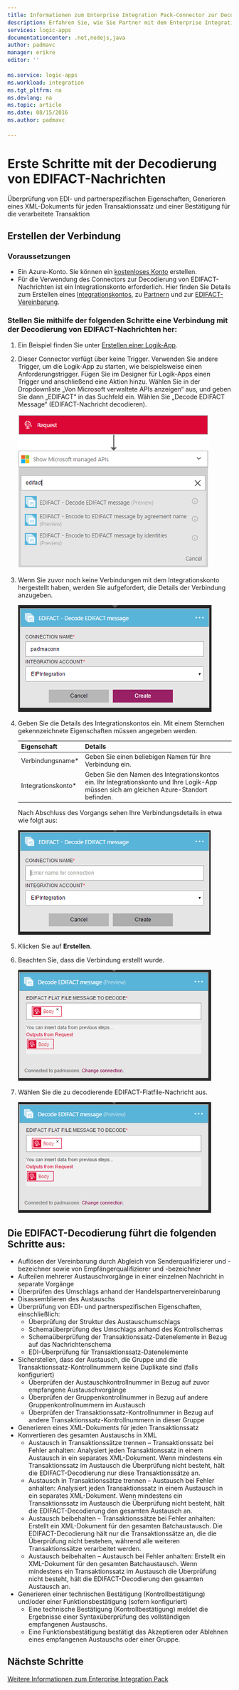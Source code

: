 ```yaml
---
title: Informationen zum Enterprise Integration Pack-Connector zur Decodierung von EDIFACT-Nachrichten | Microsoft Docs
description: Erfahren Sie, wie Sie Partner mit dem Enterprise Integration Pack und Logik-Apps verwenden
services: logic-apps
documentationcenter: .net,nodejs,java
author: padmavc
manager: erikre
editor: ''

ms.service: logic-apps
ms.workload: integration
ms.tgt_pltfrm: na
ms.devlang: na
ms.topic: article
ms.date: 08/15/2016
ms.author: padmavc

---
```

# Erste Schritte mit der Decodierung von EDIFACT-Nachrichten
Überprüfung von EDI- und partnerspezifischen Eigenschaften, Generieren eines XML-Dokuments für jeden Transaktionssatz und einer Bestätigung für die verarbeitete Transaktion

## Erstellen der Verbindung
### Voraussetzungen
* Ein Azure-Konto. Sie können ein [kostenloses Konto](https://azure.microsoft.com/free) erstellen.
* Für die Verwendung des Connectors zur Decodierung von EDIFACT-Nachrichten ist ein Integrationskonto erforderlich. Hier finden Sie Details zum Erstellen eines [Integrationskontos](app-service-logic-enterprise-integration-create-integration-account.md), zu [Partnern](app-service-logic-enterprise-integration-partners.md) und zur [EDIFACT-Vereinbarung](app-service-logic-enterprise-integration-edifact.md).

### Stellen Sie mithilfe der folgenden Schritte eine Verbindung mit der Decodierung von EDIFACT-Nachrichten her:
1. Ein Beispiel finden Sie unter [Erstellen einer Logik-App](app-service-logic-create-a-logic-app.md).
2. Dieser Connector verfügt über keine Trigger. Verwenden Sie andere Trigger, um die Logik-App zu starten, wie beispielsweise einen Anforderungstrigger. Fügen Sie im Designer für Logik-Apps einen Trigger und anschließend eine Aktion hinzu. Wählen Sie in der Dropdownliste „Von Microsoft verwaltete APIs anzeigen“ aus, und geben Sie dann „EDIFACT“ in das Suchfeld ein. Wählen Sie „Decode EDIFACT Message“ (EDIFACT-Nachricht decodieren).
   
    ![Suchen nach EDIFACT](./media/app-service-logic-enterprise-integration-edifactorconnector/edifactdecodeimage1.png)
3. Wenn Sie zuvor noch keine Verbindungen mit dem Integrationskonto hergestellt haben, werden Sie aufgefordert, die Details der Verbindung anzugeben.
   
    ![Erstellen eines Integrationskontos](./media/app-service-logic-enterprise-integration-edifactorconnector/edifactdecodeimage2.png)
4. Geben Sie die Details des Integrationskontos ein. Mit einem Sternchen gekennzeichnete Eigenschaften müssen angegeben werden.
   
   | Eigenschaft | Details |
   | --- | --- |
   | Verbindungsname* |Geben Sie einen beliebigen Namen für Ihre Verbindung ein. |
   | Integrationskonto* |Geben Sie den Namen des Integrationskontos ein. Ihr Integrationskonto und Ihre Logik-App müssen sich am gleichen Azure-Standort befinden. |
   
    Nach Abschluss des Vorgangs sehen Ihre Verbindungsdetails in etwa wie folgt aus:
   
    ![Integrationskonto erstellt](./media/app-service-logic-enterprise-integration-edifactorconnector/edifactdecodeimage3.png)
5. Klicken Sie auf **Erstellen**.
6. Beachten Sie, dass die Verbindung erstellt wurde.
   
    ![Verbindungsdetails des Integrationskontos](./media/app-service-logic-enterprise-integration-edifactorconnector/edifactdecodeimage5.png)
7. Wählen Sie die zu decodierende EDIFACT-Flatfile-Nachricht aus.
   
    ![Pflichtfelder ausfüllen](./media/app-service-logic-enterprise-integration-edifactorconnector/edifactdecodeimage5.png)

## Die EDIFACT-Decodierung führt die folgenden Schritte aus:
* Auflösen der Vereinbarung durch Abgleich von Senderqualifizierer und -bezeichner sowie von Empfängerqualifizierer und -bezeichner
* Aufteilen mehrerer Austauschvorgänge in einer einzelnen Nachricht in separate Vorgänge
* Überprüfen des Umschlags anhand der Handelspartnervereinbarung
* Disassemblieren des Austauschs
* Überprüfung von EDI- und partnerspezifischen Eigenschaften, einschließlich:
  * Überprüfung der Struktur des Austauschumschlags
  * Schemaüberprüfung des Umschlags anhand des Kontrollschemas
  * Schemaüberprüfung der Transaktionssatz-Datenelemente in Bezug auf das Nachrichtenschema
  * EDI-Überprüfung für Transaktionssatz-Datenelemente
* Sicherstellen, dass der Austausch, die Gruppe und die Transaktionssatz-Kontrollnummern keine Duplikate sind (falls konfiguriert)
  * Überprüfen der Austauschkontrollnummer in Bezug auf zuvor empfangene Austauschvorgänge
  * Überprüfen der Gruppenkontrollnummer in Bezug auf andere Gruppenkontrollnummern im Austausch
  * Überprüfen der Transaktionssatz-Kontrollnummer in Bezug auf andere Transaktionssatz-Kontrollnummern in dieser Gruppe
* Generieren eines XML-Dokuments für jeden Transaktionssatz
* Konvertieren des gesamten Austauschs in XML
  * Austausch in Transaktionssätze trennen – Transaktionssatz bei Fehler anhalten: Analysiert jeden Transaktionssatz in einem Austausch in ein separates XML-Dokument. Wenn mindestens ein Transaktionssatz im Austausch die Überprüfung nicht besteht, hält die EDIFACT-Decodierung nur diese Transaktionssätze an.
  * Austausch in Transaktionssätze trennen – Austausch bei Fehler anhalten: Analysiert jeden Transaktionssatz in einem Austausch in ein separates XML-Dokument. Wenn mindestens ein Transaktionssatz im Austausch die Überprüfung nicht besteht, hält die EDIFACT-Decodierung den gesamten Austausch an.
  * Austausch beibehalten – Transaktionssätze bei Fehler anhalten: Erstellt ein XML-Dokument für den gesamten Batchaustausch. Die EDIFACT-Decodierung hält nur die Transaktionssätze an, die die Überprüfung nicht bestehen, während alle weiteren Transaktionssätze verarbeitet werden.
  * Austausch beibehalten – Austausch bei Fehler anhalten: Erstellt ein XML-Dokument für den gesamten Batchaustausch. Wenn mindestens ein Transaktionssatz im Austausch die Überprüfung nicht besteht, hält die EDIFACT-Decodierung den gesamten Austausch an.
* Generieren einer technischen Bestätigung (Kontrollbestätigung) und/oder einer Funktionsbestätigung (sofern konfiguriert)
  * Eine technische Bestätigung (Kontrollbestätigung) meldet die Ergebnisse einer Syntaxüberprüfung des vollständigen empfangenen Austauschs.
  * Eine Funktionsbestätigung bestätigt das Akzeptieren oder Ablehnen eines empfangenen Austauschs oder einer Gruppe.

## Nächste Schritte
[Weitere Informationen zum Enterprise Integration Pack](app-service-logic-enterprise-integration-overview.md "Informationen zum Enterprise Integration Pack")

<!---HONumber=AcomDC_0824_2016-->